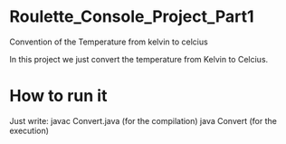 # Roulette_Console_Project_Part1
Convention of the Temperature from kelvin to celcius

In this project we just convert the temperature from Kelvin to Celcius.
# How to run it

Just write: javac Convert.java (for the compilation)
            java Convert (for the execution)
